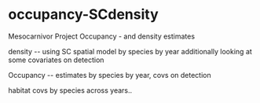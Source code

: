 # occupancy-SCdensity

Mesocarnivor Project
Occupancy - and density estimates

density -- using SC spatial model
by species by year
additionally looking at some covariates on detection

Occupancy -- 
estimates by species by year, covs on detection

habitat covs by species across years..
